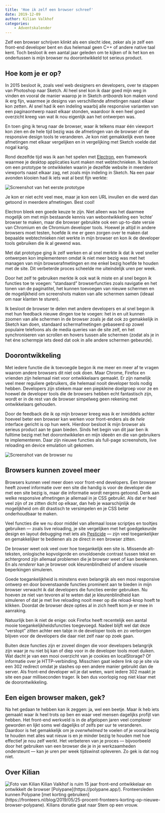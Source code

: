 ```yaml
---
title: 'Hoe ik zelf een browser schreef'
date: 2019-12-09
author: Kilian Valkhof
categories:
    - Adventskalender
---
```


Zelf een browser schrijven klinkt als een slecht idee, zeker als je zelf een front-end developer bent en dus helemaal geen C++ of andere native taal kent. Toch besloot ik een aantal jaar geleden om te kijken of ik het kon en ondertussen is mijn browser nu doorontwikkeld tot serieus product.

## Hoe kom je er op?

In 2015 besloot ik, zoals veel web designers en developers, over te stappen van Photoshop naar Sketch. Al heel snel kon ik daar goed mijn weg in vinden en vooral de manier waarop je in Sketch _artboards_ kon maken vond ik erg fijn, waarmee je designs van verschillende afmetingen naast elkaar kon zetten. Al snel had ik een indeling waarbij alle responsive varianten van een paginaontwerp naast elkaar stonden, waardoor ik een heel goed overzicht kreeg van wat ik nou eigenlijk aan het ontwerpen was.

En toen ging ik terug naar de browser, waar ik telkens maar één viewport kon zien en de hele tijd bezig was de afmetingen van de browser of de responsive design tools te veranderen. Je kon niet gemakkelijk even twee afmetingen met elkaar vergelijken en in vergelijking met Sketch voelde dat nogal karig.

Rond dezelfde tijd was ik aan het spelen met [Electron](https://electronjs.org/), een framework waarmee je desktop applicaties kunt maken met webtechnieken. Ik besloot om een prototype te ontwikkelen waarin je dezelfde website in meerdere viewports naast elkaar zag, net zoals mijn indeling in Sketch. Na een paar avonden klooien had ik iets wat al best fijn werkte:

![Screenshot van het eerste prototype](/_img/adventskalender/eigen-browser/screenshot-polypane-prototype.png)

Je kon er niet echt veel mee, maar je kon een URL invullen en die werd dan getoond in meerdere afmetingen. Best cool!

Electron bleek een goede keuze te zijn. Niet alleen was het daarmee mogelijk om met mijn bestaande kennis van webontwikkeling een ‘echte’ browser te maken, maar die browser gebruikte ook een up-to-date versie van Chromium en de Chromium developer tools. Hoewel je altijd in andere browsers moet testen, hoefde ik me er geen zorgen over te maken dat bepaalde webtechnieken niet werkte in mijn browser en kon ik de developer tools gebruiken die ik al gewend was.

Met dat prototype ging ik zelf werken en al snel merkte ik dat ik veel sneller ontwerpen kon implementeren omdat ik niet meer bezig was met het managen van mijn browserafmetingen en me enkel bezig hoefde te houden met de site. Dit verbeterde proces scheelde me uiteindelijk uren per week.

Door het zelf te gebruiken merkte ik ook wat ik miste en al snel begon ik functies toe te voegen: “standaard” browserfuncties zoals navigatie en het tonen van de paginatitel, het kunnen toevoegen van nieuwe schermen en de mogelijkheid om screenshots maken van alle schermen samen (ideaal om naar klanten te sturen).

Ik besloot de browser te delen met andere developers en al snel begon ik met hun feedback nieuwe dingen toe te voegen: het in en uit kunnen zoomen van alle schermen in de browser zoals je dat ook zo gemakkelijk in Sketch kan doen, standaard schermafmetingen gebaseerd op zowel populaire telefoons als de media queries van de site zelf, en het synchroniseren van scrollen en hovers tussen alle schermen (zodat als je in het éne schermpje iets deed dat ook in alle andere schermen gebeurde).

## Doorontwikkeling

Met iedere functie die ik toevoegde begon ik me meer en meer af te vragen waarom andere browsers dit niet ook doen. Maar Chrome, Firefox en vrienden zijn helemaal niet voor ontwikkelaars gemaakt. Er zijn namelijk veel meer reguliere gebruikers, die helemaal nooit developer tools nodig hebben. Developers zijn stiekem maar een piepkleine doelgroep voor ze en hoewel de developer tools die de browsers hebben echt fantastisch zijn, wordt er in de rest van de browser simpelweg geen rekening met ontwikkelaars gehouden.

Door de feedback die ik op mijn browser kreeg was ik er inmiddels achter hoeveel beter een browser kan werken voor front-enders als de _hele_ interface gericht is op hun werk. Hierdoor besloot ik mijn browser als serieus product aan te gaan bieden. Sinds het begin van dit jaar ben ik fulltime bezig met het doorontwikkelen en mijn ideeën en die van gebruikers te implementeren. Daar zijn nieuwe functies als full-page screenshots, live reloading en device emulation uit gekomen.

![Screenshot van de browser nu](/_img/adventskalender/eigen-browser/screenshot-polypane-now.png)

## Browsers kunnen zoveel meer

Browsers kunnen veel meer doen voor front-end developers. Een browser heeft zoveel informatie over een site die handig is voor de developer die met een site bezig is, maar die informatie wordt nergens getoond. Denk aan welke responsive afmetingen je allemaal in je CSS gebruikt. Als dat er heel veel zijn of ze zitten dicht op elkaar, dan heb je waarschijnlijk de mogelijkheid om dit drastisch te versimpelen en je CSS beter onderhoudbaar te maken.

Veel functies die we nu door middel van allemaal losse scriptjes en tooltjes gebruiken — zoals live reloading, je site vergelijken met het goedgekeurde design en layout debugging met iets als [Pesticide](http://pesticide.io/) — zijn veel toegankelijker en gemakkelijker te bedienen als ze direct in een browser zitten.

De browser weet ook veel over hoe toegankelijk een site is. Missende alt-teksten, onlogische kopvolgorde en onvoldoende contrast tussen tekst en achtergrond zijn allemaal problemen die je browser weet of kan berekenen. En als _renderer_ kan je browser ook kleurenblindheid of andere visuele beperkingen simuleren.

Goede toegankelijkheid is minstens even belangrijk als een mooi responsive ontwerp en door bovenstaande functies prominent aan te bieden in mijn browser verwacht ik dat developers die functies eerder gebruiken. Nu hoeven ze niet van tevoren al te weten dat je kleurenblindheid kan simuleren of dat je met live reloading nooit meer op die reload-knop hoeft te klikken. Doordat de browser deze opties al in zich heeft kom je er mee in aanraking.

Natuurlijk ben ik niet de enige: ook Firefox heeft recentelijk een aantal mooie toegankelijkheidsfuncties toegevoegd. Nadeel blijft wel dat deze “verstopt” zitten achter een tabje in de developer tools en zo verborgen blijven voor de developers die daar niet zelf naar op zoek gaan.

Buiten deze functies zijn er zoveel dingen die voor developers belangrijk zijn waar je nu niet bij kan of diep voor in de developer tools moet duiken. Wat dacht je van een mooi overzicht van je cookies en localStorage? Of informatie over je HTTP-verbinding. Misschien gaat iedere link op je site via een 302 redirect omdat je slashes op een andere manier gebruikt dan de server. Als front-end developer wil je dat weten, want iedere 302 maakt je site een paar milliseconden trager. Ik ben dus voorlopig nog niet klaar met de doorontwikkeling.

## Een eigen browser maken, gek?

Na het gedaan te hebben kan ik zeggen: ja, wel een beetje. Maar ik heb iets gemaakt waar ik heel trots op ben en waar veel mensen dagelijks profijt van hebben. Het front-end werkveld is in de afgelopen jaren veel complexer geworden en lijkt soms wel dagelijks of zelfs per uur te veranderen. Daardoor is het gemakkelijk om je _overwhelmed_ te voelen of je vooral bezig te houden met alles wat nieuw is en je minder bezig te houden met hoe effectief je nou zelf werkt. Het verbeteren van je proces — bijvoorbeeld door het gebruiken van een browser die je in je werkzaamheden ondersteunt — kan je uren per week tijdswinst opleveren. Zo gek is dat nog niet.

## Over Kilian

<img src="/_img/adventskalender/eigen-browser/kilian.png" alt="Foto van Kilian" class="floating-portrait">
Kilian Valkhof is ruim 15 jaar front-end ontwikkelaar en ontwikkelt de browser [Polypane](https://polypane.app/). Fronteersleden kunnen Polypane [met korting gebruiken](https://fronteers.nl/blog/2019/05/25-procent-fronteers-korting-op-nieuwe-browser-polypane).
Kilians donatie gaat naar Stem op een vrouw.
